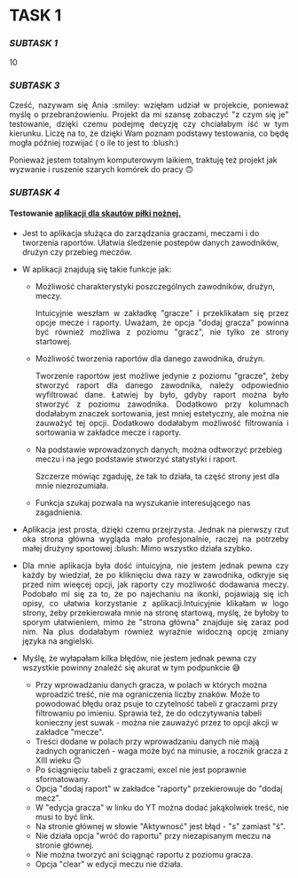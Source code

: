 # **TASK 1**
### _SUBTASK 1_
10 
### _SUBTASK 3_

<p align="justify">
Cześć, nazywam się Ania :smiley: wzięłam udział w projekcie, ponieważ myślę o przebranżowieniu. Projekt da mi szansę zobaczyć "z czym się je" testowanie,  dzięki czemu podejmę decyzję czy chciałabym iść w tym kierunku. Liczę na to, że dzięki Wam poznam podstawy testowania, co będę mogła później rozwijać 
( o ile to jest to :blush:)</p>

Ponieważ jestem totalnym komputerowym laikiem, traktuję też projekt jak wyzwanie i ruszenie szarych komórek do pracy	:upside_down_face:

### _SUBTASK 4_

#### Testowanie [aplikacji dla skautów piłki nożnej.](https://scouts-test.futbolkolektyw.pl/pl)

- Jest to aplikacja służąca do zarządzania graczami, meczami i do tworzenia raportów. Ułatwia śledzenie postepów danych zawodników, drużyn czy przebieg meczów. 

* W aplikacji znajdują się takie funkcje jak:
  * Możliwość charakterystyki poszczególnych zawodników, drużyn, meczy. 
  
    <p align="justify">Intuicyjnie weszłam w zakładkę "gracze" i przeklikałam się przez opcje mecze i raporty. Uważam, że opcja "dodaj gracza" powinna być również możliwa z poziomu "gracz", nie tylko ze strony startowej.</p> 
    
  * Możliwość tworzenia raportów dla danego zawodnika, drużyn.
  
    <p align="justify">Tworzenie raportów jest możliwe jedynie z poziomu "gracze", żeby stworzyć raport dla danego zawodnika, należy odpowiednio wyfiltrować dane. Łatwiej by było, gdyby raport można było stworzyć z poziomu zawodnika. Dodatkowo przy kolumnach dodałabym znaczek sortowania, jest mniej estetyczny, ale można nie zauważyć tej opcji. Dodatkowo dodałabym możliwość filtrowania i sortowania w zakładce mecze i raporty.</p> 
    
  * Na podstawie wprowadzonych danych, można odtworzyć przebieg meczu i na jego podstawie stworzyć statystyki i raport.
  
    Szczerze mówiąc zgaduję, że tak to działa, ta część strony jest dla mnie niezrozumiała. 
    
  * Funkcja szukaj pozwala na wyszukanie interesującego nas zagadnienia. 

* <p align="justify">Aplikacja jest prosta, dzięki czemu przejrzysta. Jednak na pierwszy rzut oka strona główna wygląda mało profesjonalnie, raczej na potrzeby małej drużyny sportowej :blush: Mimo wszystko działa szybko.</p>  

* <p align="justify">Dla mnie aplikacja była dość intuicyjna, nie jestem jednak pewna czy każdy by wiedział, że po kliknięciu dwa razy w zawodnika, odkryje się przed nim wieęcej opcji, jak raporty czy możliwość dodawania meczy. Podobało mi się za to, że po najechaniu na ikonki, pojawiają się ich opisy, co ułatwia korzystanie z aplikacji.Intuicyjnie klikałam w logo strony, żeby przekierowała mnie na stronę startową, myślę, że byłoby to sporym ułatwieniem, mimo że "strona główna" znajduje się zaraz pod nim. Na plus dodałabym również wyraźnie widoczną opcję zmiany języka na angielski.</p> 

* Myślę, że wyłapałam kilka błędów, nie jestem jednak pewna czy wszystkie powinny znaleźć się akurat w tym podpunkcie :sweat_smile:
  * Przy wprowadzaniu danych gracza, w polach w których można wproadzić treść, nie ma ograniczenia liczby znaków. Może to powodować błędu oraz psuje to czytelność
    tabeli z graczami przy filtrowaniu po imieniu. Sprawia też, że do odczytywania tabeli konieczny jest suwak - można nie zauważyć przez to opcji akcji w zakładce
    "mecze".
  * Treści dodane w polach przy wprowadzaniu danych nie mają żadnych ograniczeń - waga może być na minusie, a rocznik gracza z XIII wieku :upside_down_face:
  * Po ściągnięciu tabeli z graczami, excel nie jest poprawnie sformatowany. 
  * Opcja "dodaj raport" w zakładce "raporty" przekierowuje do "dodaj mecz".
  * W "edycja gracza" w linku do YT można dodać jakąkolwiek treść, nie musi to być link.
  * Na stronie głównej w słowie "Aktywnosć" jest błąd - "s" zamiast "ś". 
  * Nie działa opcja "wróć do raportu" przy niezapisanym meczu na stronie głównej. 
  * Nie można tworzyć ani ściągnąć raportu z poziomu gracza.
  * Opcja "clear" w edycji meczu nie działa. 


